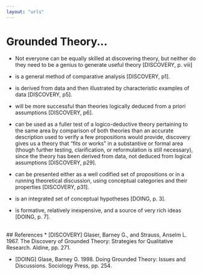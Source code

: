 ```yaml
---
layout: "urls"
---
```

# Grounded Theory...

* Not everyone can be equally skilled at discovering theory, but neither do they need to be a genius to generate useful theory [DISCOVERY, p. viii]

* is a general method of comparative analysis [DISCOVERY, p1].

* is derived from data and then illustrated by characteristic examples of data [DISCOVERY, p5].

* will be more successful than theories logically deduced from a priori assumptions [DISCOVERY, p6].

* can be used as a fuller test of a logico-deductive theory pertaining to the same area by comparison of both theories than an accurate description used to verify a few propositions would provide, discovery gives us a theory that “fits or works” in a substantive or formal area (though further testing, clarification, or reformulation is still necessary), since the theory has been derived from data, not deduced from logical assumptions [DISCOVERY, p29].

* can be presented either as a well codified set of propositions or in a running theoretical discussion, using conceptual categories and their properties [DISCOVERY, p31].

* is an integrated set of conceptual hypotheses [DOING, p. 3].

* is formative, relatively inexpensive, and a source of very rich ideas [DOING, p. 7].

<br>
## References
* [DISCOVERY] Glaser, Barney G., and Strauss, Anselm L. 1967. The Discovery of Grounded Theory: Strategies for Qualitative Research. Aldine, pp. 271.

* [DOING] Glase, Barney G. 1998. Doing Grounded Theory: Issues and Discussions. Sociology Press, pp. 254.


